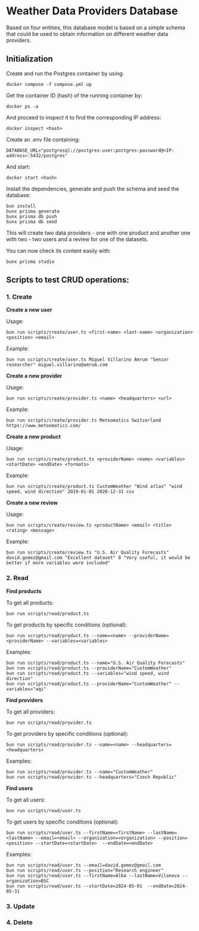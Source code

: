 # Weather Data Providers Database

Based on four entities, this database model is based on a simple schema that could be used to obtain information on different weather data providers.

## Initialization

Create and run the Postgres container by using:

```
docker compose -f compose.yml up
```

Get the container ID (hash) of the running container by: 
``` 
docker ps -a
```

And proceed to inspect it to find the corresponding IP address:
```
docker inspect <hash>
```

Create an .env file containing:

```
DATABASE_URL="postgresql://postgres-user:postgres-password@<IP-address>:5432/postgres"
```

And start:
```
docker start <hash>
``` 

Install the dependencies, generate and push the schema and seed the database: 

```
bun install
bunx prisma generate
bunx prisma db push
bunx prisma db seed
```

This will create two data providers - one with one product and another one with two - two users and a review for one of the datasets.

You can now check its content easily with:

```
bunx prisma studio
```

## Scripts to test CRUD operations:

### 1. Create

**Create a new user**

Usage:

```
bun run scripts/create/user.ts <first-name> <last-name> <organization> <position> <email>
```

Example:

```
bun run scripts/create/user.ts Miguel Villarino Amrum "Senior researcher" miguel.villarino@amrum.com
```

**Create a new provider**

Usage:

```
bun run scripts/create/provider.ts <name> <headquarters> <url>
```

Example:

```
bun run scripts/create/provider.ts Meteomatics Switzerland https://www.meteomatics.com/
```

**Create a new product**

Usage:

```
bun run scripts/create/product.ts <providerName> <name> <variables> <startDate> <endDate> <formats>
```

Example:

```
bun run scripts/create/product.ts CustomWeather "Wind atlas" "wind speed, wind direction" 2019-01-01 2020-12-31 csv
```

**Create a new review**

Usage:

```
bun run scripts/create/review.ts <productName> <email> <title> <rating> <message>
```

Example:

```
bun run scripts/create/review.ts "U.S. Air Quality Forecasts" david.gomez@gmail.com "Excellent dataset" 8 "Very useful, it would be better if more variables were included"
```

### 2. Read

**Find products**

To get all products:

```
bun run scripts/read/product.ts
```

To get products by specific conditions (optional):

```
bun run scripts/read/product.ts --name=<name> --providerName=<providerName> --variables=<variables>
```

Examples:
```
bun run scripts/read/product.ts --name="U.S. Air Quality Forecasts"
bun run scripts/read/product.ts --providerName="CustomWeather"
bun run scripts/read/product.ts --variables="wind speed, wind direction"
bun run scripts/read/product.ts --providerName="CustomWeather" --variables="aqi"
```

**Find providers**

To get all providers:

```
bun run scripts/read/provider.ts 
```

To get providers by specific conditions (optional):

```
bun run scripts/read/provider.ts --name=<name> --headquarters=<headquarters>
```

Examples:
```
bun run scripts/read/provider.ts --name="CustomWeather"
bun run scripts/read/provider.ts --headquarters="Czech Republic"
```

**Find users**

To get all users:

```
bun run scripts/read/user.ts
```

To get users by specific conditions (optional):

```
bun run scripts/read/user.ts --firstName=<firstName> --lastName=<lastName> --email=<email> --organization=<organization> --position=<position> --startDate=<startDate>  --endDate=<endDate>
```

Examples:
```
bun run scripts/read/user.ts --email=david.gomez@gmail.com
bun run scripts/read/user.ts --position="Research engineer"
bun run scripts/read/user.ts --firstName=Alba --lastName=Vilanova --organization=BSC
bun run scripts/read/user.ts --startDate=2024-05-01  --endDate=2024-05-31
```

### 3. Update

### 4. Delete
